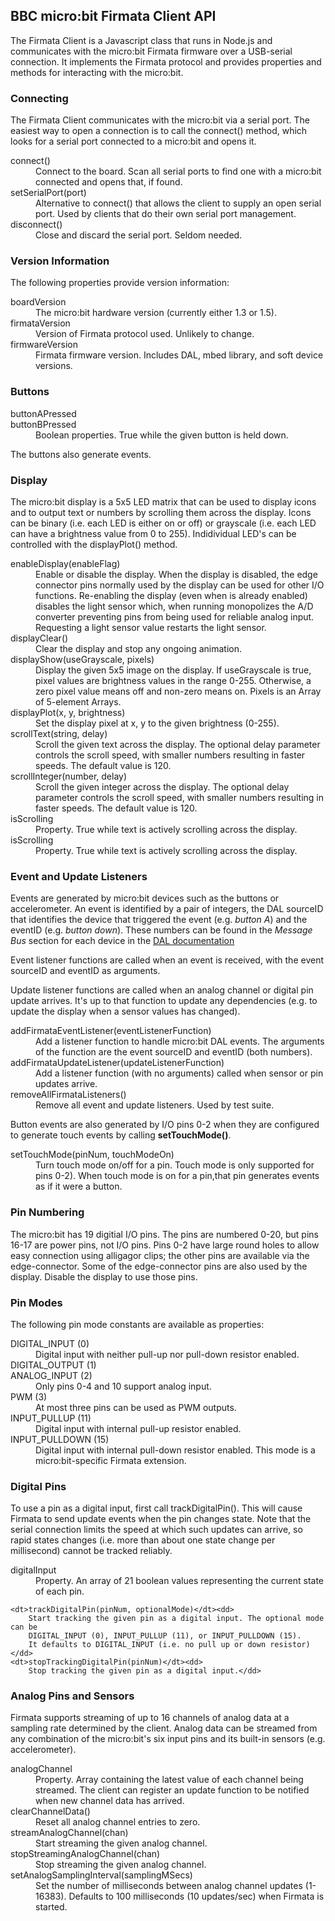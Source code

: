 ## BBC micro:bit Firmata Client API

The Firmata Client is a Javascript class that runs in Node.js and communicates
with the micro:bit Firmata firmware over a USB-serial connection. It implements the
Firmata protocol and provides properties and methods for interacting with the micro:bit.

### Connecting

The Firmata Client communicates with the micro:bit via a serial port. The easiest way
to open a connection is to call the connect() method, which looks for a serial port connected
to a micro:bit and opens it.

<dl>
	<dt>connect()</dt><dd>
		Connect to the board.
		Scan all serial ports to find one with a micro:bit connected and opens that, if found.</dd>
	<dt>setSerialPort(port)</dt><dd>
		Alternative to connect() that allows the client to supply an open serial port.
		Used by clients that  do their own serial port management.</dd>
	<dt>disconnect()</dt><dd>
		Close and discard the serial port. Seldom needed.</dd>
</dl>

### Version Information

The following properties provide version information:

<dl>
	<dt>boardVersion</dt><dd>
		The micro:bit hardware version (currently either 1.3 or 1.5).</dd>
	<dt>firmataVersion</dt><dd>
		Version of Firmata protocol used. Unlikely to change.</dd>
	<dt>firmwareVersion</dt><dd>
		Firmata firmware version. Includes DAL, mbed library, and soft device versions.</dd>
</dl>

### Buttons

<dl>
	<dt>buttonAPressed<br>
		buttonBPressed</dt><dd>
			Boolean properties. True while the given button is held down.</dd>
</dl>

The buttons also generate events.

### Display

The micro:bit display is a 5x5 LED matrix that can be used to display icons and to
output text or numbers by scrolling them across the display. Icons can be binary
(i.e. each LED is either on or off) or grayscale (i.e. each LED can have a brightness
value from 0 to 255). Indidividual LED's can be controlled with the displayPlot() method.

<dl>
	<dt>enableDisplay(enableFlag)</dt><dd>
		Enable or disable the display. When the display is disabled, the edge connector
		pins normally used by the display can be used for other I/O functions.
		Re-enabling the display (even when is already enabled) disables the light
		sensor which, when running monopolizes the A/D converter preventing pins
		from being used for reliable analog input. Requesting a light sensor value
		restarts the light sensor.</dd>
	<dt>displayClear()</dt><dd>
		Clear the display and stop any ongoing animation.</dd>
	<dt>displayShow(useGrayscale, pixels)</dt><dd>
		Display the given 5x5 image on the display. If useGrayscale is true, pixel values
		are brightness values in the range 0-255. Otherwise, a zero pixel value means off
		and non-zero means on. Pixels is an Array of 5-element Arrays.</dd>
	<dt>displayPlot(x, y, brightness)</dt><dd>
		Set the display pixel at x, y to the given brightness (0-255).</dd>
	<dt>scrollText(string, delay)</dt><dd>
		Scroll the given text across the display. The optional delay parameter
		controls the scroll speed, with smaller numbers resulting in faster speeds.
		The default value is 120.</dd>
	<dt>scrollInteger(number, delay)</dt><dd>
		Scroll the given integer across the display. The optional delay parameter
		controls the scroll speed, with smaller numbers resulting in faster speeds.
		The default value is 120.</dd>
	<dt>isScrolling</dt><dd>
		Property. True while text is actively scrolling across the display.</dd>
	<dt>isScrolling</dt><dd>
		Property. True while text is actively scrolling across the display.</dd>
</dl>

### Event and Update Listeners

Events are generated by micro:bit devices such as the buttons or accelerometer.
An event is identified by a pair of integers, the DAL sourceID that identifies
the device that triggered the event (e.g. *button A*) and the eventID (e.g. *button down*).
These numbers can be found in the *Message Bus* section for each device in the
[DAL documentation](https://lancaster-university.github.io/microbit-docs/)

Event listener functions are called when an event is received,
with the event sourceID and eventID as arguments.

Update listener functions are called when an analog channel or digital pin update arrives.
It's up to that function to update any dependencies (e.g. to update the display when a sensor
values has changed).

<dl>
	<dt>addFirmataEventListener(eventListenerFunction)</dt><dd>
		Add a listener function to handle micro:bit DAL events.
		The arguments of the function are the event sourceID and eventID (both numbers).</dd>
	<dt>addFirmataUpdateListener(updateListenerFunction)</dt><dd>
		Add a listener function (with no arguments) called when sensor
		or pin updates arrive.</dd>
	<dt>removeAllFirmataListeners()</dt><dd>
		Remove all event and update listeners. Used by test suite.</dd>
</dl>

Button events are also generated by I/O pins 0-2 when they are configured to generate
touch events by calling **setTouchMode()**.

<dl>
	<dt>setTouchMode(pinNum, touchModeOn)</dt><dd>
		Turn touch mode on/off for a pin. Touch mode is only supported for pins 0-2).
		When touch mode is on for a pin,that  pin generates events as if it were a button.</dd>
</dl>

### Pin Numbering

The micro:bit has 19 digitial I/O pins. The pins are numbered 0-20, but pins 16-17 are
power pins, not I/O pins. Pins 0-2 have large round holes to allow easy connection
using alligagor clips; the other pins are available via the edge-connector. Some of the
edge-connector pins are also used by the display. Disable the display to use those pins.

### Pin Modes

The following pin mode constants are available as properties:

<dl>
	<dt>DIGITAL_INPUT (0)</dt><dd>
		Digital input with neither pull-up nor pull-down resistor enabled.</dd>
	<dt>DIGITAL_OUTPUT (1)</dt><dd>
	<dt>ANALOG_INPUT (2)</dt><dd>
		Only pins 0-4 and 10 support analog input.</dd>
	<dt>PWM	(3)</dt><dd>
		At most three pins can be used as PWM outputs.</dd>
	<dt>INPUT_PULLUP (11)</dt><dd>
		Digital input with internal pull-up resistor enabled.</dd>
	<dt>INPUT_PULLDOWN (15)</dt><dd>
		Digital input with internal pull-down resistor enabled.
		This mode is a micro:bit-specific Firmata extension.</dd>
</dl>

### Digital Pins

To use a pin as a digital input, first call trackDigitalPin(). This will cause Firmata
to send update events when the pin changes state. Note that the serial connection limits
the speed at which such updates can arrive, so rapid states changes (i.e. more than about
one state change per millisecond) cannot be tracked reliably.

<dl>
	<dt>digitalInput</dt><dd>
		Property. An array of 21 boolean values representing the current state of each pin.</dd>

	<dt>trackDigitalPin(pinNum, optionalMode)</dt><dd>
		Start tracking the given pin as a digital input. The optional mode can be
		DIGITAL_INPUT (0), INPUT_PULLUP (11), or INPUT_PULLDOWN (15).
		It defaults to DIGITAL_INPUT (i.e. no pull up or down resistor)</dd>
	<dt>stopTrackingDigitalPin(pinNum)</dt><dd>
		Stop tracking the given pin as a digital input.</dd>
</dl>

### Analog Pins and Sensors

Firmata supports streaming of up to 16 channels of analog data at a sampling rate determined
by the client. Analog data can be streamed from any combination of the micro:bit's
six input pins and its built-in sensors (e.g. accelerometer).

<dl>
	<dt>analogChannel</dt><dd>
		Property. Array containing the latest value of each channel being streamed.
		The client can register an update function to be notified when new
		channel data has arrived.</dd>
	<dt>clearChannelData()</dt><dd>
		Reset all analog channel entries to zero.</dd>
	<dt>streamAnalogChannel(chan)</dt><dd>
		Start streaming the given analog channel.</dd>
	<dt>stopStreamingAnalogChannel(chan)</dt><dd>
		Stop streaming the given analog channel.</dd>
	<dt>setAnalogSamplingInterval(samplingMSecs)</dt><dd>
		Set the number of milliseconds between analog channel updates (1-16383).
		Defaults to 100 milliseconds (10 updates/sec) when Firmata is started.</dd>
</dl>
